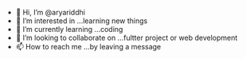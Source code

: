 - 👋 Hi, I’m @aryariddhi
- 👀 I’m interested in ...learning new things
- 🌱 I’m currently learning ...coding 
- 💞️ I’m looking to collaborate on ...fultter project or web development
- 📫 How to reach me ...by leaving a message 

<!---
aryariddhi/aryariddhi is a ✨ special ✨ repository because its `README.md` (this file) appears on your GitHub profile.
You can click the Preview link to take a look at your changes.
--->
